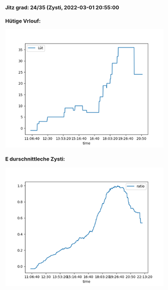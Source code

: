 ### Jitz grad: 24/35 (Zysti, 2022-03-01 20:55:00

### Hütige Vrlouf:
![Graph](Today.png)

### E durschnittleche Zysti:
![Graph](Zysti.png)